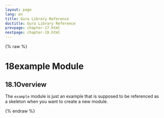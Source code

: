 ```yaml
---
layout: page
lang: en
title: Gura Library Reference
doctitle: Gura Library Reference
prevpage: chapter-17.html
nextpage: chapter-19.html
---
```

{% raw %}
<h1><span class="caption-index-1">18</span><a name="anchor-18"></a>example Module</h1>
<h2><span class="caption-index-2">18.1</span><a name="anchor-18-1"></a>Overview</h2>
<p>
The <code class="highlighter-rouge">example</code> module is just an example that is supposed to be referenced as a skeleton when you want to create a new module.
</p>
<p />

{% endraw %}
